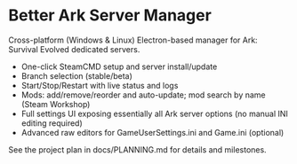 # Better Ark Server Manager

Cross-platform (Windows & Linux) Electron-based manager for Ark: Survival Evolved dedicated servers.

- One-click SteamCMD setup and server install/update
- Branch selection (stable/beta)
- Start/Stop/Restart with live status and logs
- Mods: add/remove/reorder and auto-update; mod search by name (Steam Workshop)
- Full settings UI exposing essentially all Ark server options (no manual INI editing required)
- Advanced raw editors for GameUserSettings.ini and Game.ini (optional)

See the project plan in docs/PLANNING.md for details and milestones.
